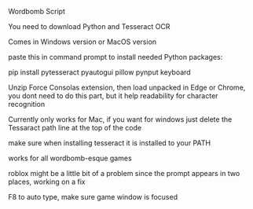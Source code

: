 Wordbomb Script

You need to download Python and Tesseract OCR

Comes in Windows version or MacOS version

paste this in command prompt to install needed Python packages:

pip install pytesseract pyautogui pillow pynput keyboard

Unzip Force Consolas extension, then load unpacked in Edge or Chrome, you dont need to do this part, but it help readability for character recognition

Currently only works for Mac, if you want for windows just delete the Tessaract path line at the top of the code

make sure when installing tesseract it is installed to your PATH

works for all wordbomb-esque games

roblox might be a little bit of a problem since the prompt appears in two places, working on a fix

F8 to auto type, make sure game window is focused